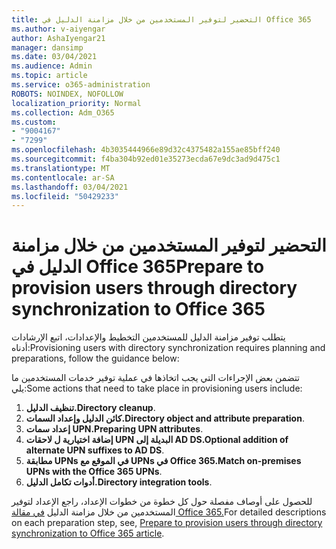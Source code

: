 ```yaml
---
title: التحضير لتوفير المستخدمين من خلال مزامنة الدليل في Office 365
ms.author: v-aiyengar
author: AshaIyengar21
manager: dansimp
ms.date: 03/04/2021
ms.audience: Admin
ms.topic: article
ms.service: o365-administration
ROBOTS: NOINDEX, NOFOLLOW
localization_priority: Normal
ms.collection: Adm_O365
ms.custom:
- "9004167"
- "7299"
ms.openlocfilehash: 4b3035444966e89d32c4375482a155ae85bff240
ms.sourcegitcommit: f4ba304b92ed01e35273ecda67e9dc3ad9d475c1
ms.translationtype: MT
ms.contentlocale: ar-SA
ms.lasthandoff: 03/04/2021
ms.locfileid: "50429233"
---
```

# <a name="prepare-to-provision-users-through-directory-synchronization-to-office-365"></a><span data-ttu-id="e2cc5-102">التحضير لتوفير المستخدمين من خلال مزامنة الدليل في Office 365</span><span class="sxs-lookup"><span data-stu-id="e2cc5-102">Prepare to provision users through directory synchronization to Office 365</span></span>

<span data-ttu-id="e2cc5-103">يتطلب توفير مزامنة الدليل للمستخدمين التخطيط والإعدادات، اتبع الإرشادات أدناه:</span><span class="sxs-lookup"><span data-stu-id="e2cc5-103">Provisioning users with directory synchronization requires planning and preparations, follow the guidance below:</span></span>

<span data-ttu-id="e2cc5-104">تتضمن بعض الإجراءات التي يجب اتخاذها في عملية توفير خدمات المستخدمين ما يلي:</span><span class="sxs-lookup"><span data-stu-id="e2cc5-104">Some actions that need to take place in provisioning users include:</span></span>
1. <span data-ttu-id="e2cc5-105">**تنظيف الدليل.**</span><span class="sxs-lookup"><span data-stu-id="e2cc5-105">**Directory cleanup**.</span></span>
1. <span data-ttu-id="e2cc5-106">**كائن الدليل وإعداد السمات.**</span><span class="sxs-lookup"><span data-stu-id="e2cc5-106">**Directory object and attribute preparation**.</span></span>
1. <span data-ttu-id="e2cc5-107">**إعداد سمات UPN.**</span><span class="sxs-lookup"><span data-stu-id="e2cc5-107">**Preparing UPN attributes**.</span></span>
1. <span data-ttu-id="e2cc5-108">**إضافة اختيارية ل لاحقات UPN البديلة إلى AD DS.**</span><span class="sxs-lookup"><span data-stu-id="e2cc5-108">**Optional addition of alternate UPN suffixes to AD DS**.</span></span>
1. <span data-ttu-id="e2cc5-109">**مطابقة UPNs في الموقع مع UPNs في Office 365.**</span><span class="sxs-lookup"><span data-stu-id="e2cc5-109">**Match on-premises UPNs with the Office 365 UPNs**.</span></span>
1. <span data-ttu-id="e2cc5-110">**أدوات تكامل الدليل.**</span><span class="sxs-lookup"><span data-stu-id="e2cc5-110">**Directory integration tools**.</span></span>

<span data-ttu-id="e2cc5-111">للحصول على أوصاف مفصلة حول كل خطوة من خطوات الإعداد، راجع الإعداد لتوفير المستخدمين من خلال مزامنة الدليل [في مقالة Office 365.](https://aka.ms/office365assistantprovisionuserstooffice365)</span><span class="sxs-lookup"><span data-stu-id="e2cc5-111">For detailed descriptions on each preparation step, see, [Prepare to provision users through directory synchronization to Office 365 article](https://aka.ms/office365assistantprovisionuserstooffice365).</span></span>